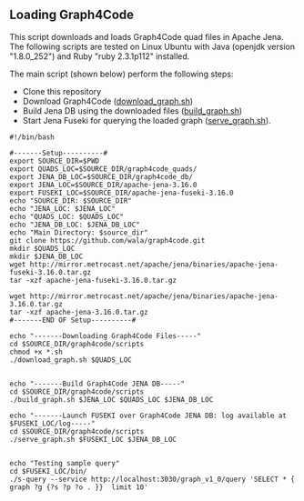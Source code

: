 ## Loading Graph4Code<a name="loading"></a>

This script downloads and loads Graph4Code quad files in Apache Jena. The following scripts are tested on Linux Ubuntu with Java (openjdk version "1.8.0_252") and Ruby "ruby 2.3.1p112" installed.

The main script (shown below) perform the following steps:
- Clone this repository
- Download Graph4Code ([download_graph.sh](https://github.com/wala/graph4code/blob/master/scripts/download_graph.sh))
- Build Jena DB using the downloaded files ([build_graph.sh](https://github.com/wala/graph4code/blob/master/scripts/build_graph.sh))
- Start Jena Fuseki for querying the loaded graph ([serve_graph.sh](https://github.com/wala/graph4code/blob/master/scripts/serve_graph.sh)). 


```
#!/bin/bash

#-------Setup----------#
export SOURCE_DIR=$PWD
export QUADS_LOC=$SOURCE_DIR/graph4code_quads/
export JENA_DB_LOC=$SOURCE_DIR/graph4code_db/
export JENA_LOC=$SOURCE_DIR/apache-jena-3.16.0
export FUSEKI_LOC=$SOURCE_DIR/apache-jena-fuseki-3.16.0
echo "SOURCE_DIR: $SOURCE_DIR"
echo "JENA_LOC: $JENA_LOC"
echo "QUADS_LOC: $QUADS_LOC"
echo "JENA_DB_LOC: $JENA_DB_LOC"
echo "Main Directory: $source_dir"
git clone https://github.com/wala/graph4code.git
mkdir $QUADS_LOC
mkdir $JENA_DB_LOC
wget http://mirror.metrocast.net/apache/jena/binaries/apache-jena-fuseki-3.16.0.tar.gz
tar -xzf apache-jena-fuseki-3.16.0.tar.gz

wget http://mirror.metrocast.net/apache/jena/binaries/apache-jena-3.16.0.tar.gz
tar -xzf apache-jena-3.16.0.tar.gz
#-------END OF Setup----------#

echo "-------Downloading Graph4Code Files-----"
cd $SOURCE_DIR/graph4code/scripts
chmod +x *.sh
./download_graph.sh $QUADS_LOC


echo "-------Build Graph4Code JENA DB-----"
cd $SOURCE_DIR/graph4code/scripts
./build_graph.sh $JENA_LOC $QUADS_LOC $JENA_DB_LOC

echo "-------Launch FUSEKI over Graph4Code JENA DB: log available at $FUSEKI_LOC/log-----"
cd $SOURCE_DIR/graph4code/scripts
./serve_graph.sh $FUSEKI_LOC $JENA_DB_LOC


echo "Testing sample query"
cd $FUSEKI_LOC/bin/
./s-query --service http://localhost:3030/graph_v1_0/query 'SELECT * { graph ?g {?s ?p ?o . }}  limit 10'
```

